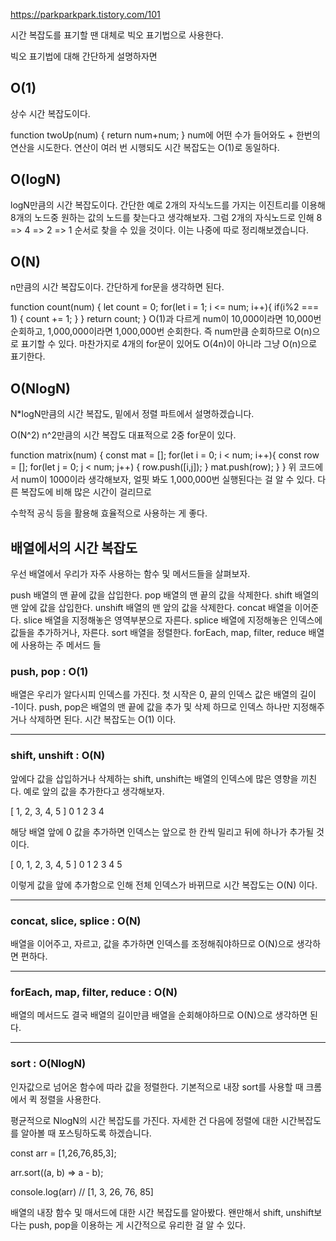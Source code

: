 https://parkparkpark.tistory.com/101

시간 복잡도를 표기할 땐 대체로 빅오 표기법으로 사용한다.

빅오 표기법에 대해 간단하게 설명하자면

## O(1)

상수 시간 복잡도이다.

function twoUp(num) {
return num+num;
}
num에 어떤 수가 들어와도 + 한번의 연산을 시도한다. 연산이 여러 번 시행되도 시간 복잡도는 O(1)로 동일하다.

## O(logN)

logN만큼의 시간 복잡도이다. 간단한 예로 2개의 자식노드를 가지는 이진트리를 이용해 8개의 노드중 원하는 값의 노드를 찾는다고 생각해보자. 그럼 2개의 자식노드로 인해 8 => 4 => 2 => 1 순서로 찾을 수 있을 것이다. 이는 나중에 따로 정리해보겠습니다.

## O(N)

n만큼의 시간 복잡도이다. 간단하게 for문을 생각하면 된다.

function count(num) {
let count = 0;
for(let i = 1; i <= num; i++){
if(i%2 === 1) {
count += 1;
}
}
return count;
}
O(1)과 다르게 num이 10,000이라면 10,000번 순회하고, 1,000,000이라면 1,000,000번 순회한다. 즉 num만큼 순회하므로 O(n)으로 표기할 수 있다. 마찬가지로 4개의 for문이 있어도 O(4n)이 아니라 그냥 O(n)으로 표기한다.

## O(NlogN)

N\*logN만큼의 시간 복잡도, 밑에서 정렬 파트에서 설명하겠습니다.

O(N^2)
n^2만큼의 시간 복잡도 대표적으로 2중 for문이 있다.

function matrix(num) {
const mat = [];
for(let i = 0; i < num; i++){
const row = [];
for(let j = 0; j < num; j++) {
row.push([i,j]);
}
mat.push(row);
}
}
위 코드에서 num이 1000이라 생각해보자, 얼핏 봐도 1,000,000번 실행된다는 걸 알 수 있다. 다른 복잡도에 비해 많은 시간이 걸리므로

수학적 공식 등을 활용해 효율적으로 사용하는 게 좋다.

## 배열에서의 시간 복잡도

우선 배열에서 우리가 자주 사용하는 함수 및 메서드들을 살펴보자.

push 배열의 맨 끝에 값을 삽입한다.
pop 배열의 맨 끝의 값을 삭제한다.
shift 배열의 맨 앞에 값을 삽입한다.
unshift 배열의 맨 앞의 값을 삭제한다.
concat 배열을 이어준다.
slice 배열을 지정해놓은 영역부분으로 자른다.
splice 배열에 지정해놓은 인덱스에 값들을 추가하거나, 자른다.
sort 배열을 정렬한다.
forEach, map, filter, reduce 배열에 사용하는 주 메서드 들

### push, pop : O(1)

배열은 우리가 알다시피 인덱스를 가진다. 첫 시작은 0, 끝의 인덱스 값은 배열의 길이 -1이다. push, pop은 배열의 맨 끝에 값을 추가 및 삭제 하므로 인덱스 하나만 지정해주거나 삭제하면 된다. 시간 복잡도는 O(1) 이다.

---

### shift, unshift : O(N)

앞에다 값을 삽입하거나 삭제하는 shift, unshift는 배열의 인덱스에 많은 영향을 끼친다. 예로 앞의 값을 추가한다고 생각해보자.

[ 1, 2, 3, 4, 5 ]
0 1 2 3 4

해당 배열 앞에 0 값을 추가하면 인덱스는 앞으로 한 칸씩 밀리고 뒤에 하나가 추가될 것이다.

[ 0, 1, 2, 3, 4, 5 ]
0 1 2 3 4 5

이렇게 값을 앞에 추가함으로 인해 전체 인덱스가 바뀌므로 시간 복잡도는 O(N) 이다.

---

### concat, slice, splice : O(N)

배열을 이어주고, 자르고, 값을 추가하면 인덱스를 조정해줘야하므로 O(N)으로 생각하면 편하다.

---

### forEach, map, filter, reduce : O(N)

배열의 메서드도 결국 배열의 길이만큼 배열을 순회해야하므로 O(N)으로 생각하면 된다.

---

### sort : O(NlogN)

인자값으로 넘어온 함수에 따라 값을 정렬한다. 기본적으로 내장 sort를 사용할 때 크롬에서 퀵 정렬을 사용한다.

평균적으로 NlogN의 시간 복잡도를 가진다. 자세한 건 다음에 정렬에 대한 시간복잡도를 알아볼 때 포스팅하도록 하겠습니다.

const arr = [1,26,76,85,3];

arr.sort((a, b) => a - b);

console.log(arr) // [1, 3, 26, 76, 85]

배열의 내장 함수 및 매서드에 대한 시간 복잡도를 알아봤다. 왠만해서 shift, unshift보다는 push, pop을 이용하는 게 시간적으로 유리한 걸 알 수 있다.
